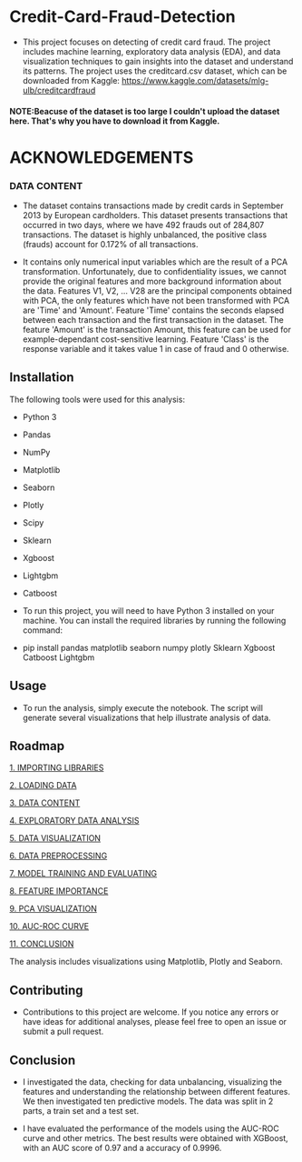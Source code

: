 
# Credit-Card-Fraud-Detection
- This project focuses on detecting of credit card fraud. The project includes machine learning, exploratory data analysis (EDA), and data visualization techniques to gain insights into the dataset and understand its patterns. The project uses the creditcard.csv dataset, which can be downloaded from Kaggle: https://www.kaggle.com/datasets/mlg-ulb/creditcardfraud


#### NOTE:Beacuse of the dataset is too large I couldn't upload the dataset here. That's why you have to download it from Kaggle.
# ACKNOWLEDGEMENTS

### DATA CONTENT
- The dataset contains transactions made by credit cards in September 2013 by European cardholders.
This dataset presents transactions that occurred in two days, where we have 492 frauds out of 284,807 transactions. The dataset is highly unbalanced, the positive class (frauds) account for 0.172% of all transactions.

- It contains only numerical input variables which are the result of a PCA transformation. Unfortunately, due to confidentiality issues, we cannot provide the original features and more background information about the data. Features V1, V2, … V28 are the principal components obtained with PCA, the only features which have not been transformed with PCA are 'Time' and 'Amount'. Feature 'Time' contains the seconds elapsed between each transaction and the first transaction in the dataset. The feature 'Amount' is the transaction Amount, this feature can be used for example-dependant cost-sensitive learning. Feature 'Class' is the response variable and it takes value 1 in case of fraud and 0 otherwise.
 

## Installation
The following tools were used for this analysis:

- Python 3
- Pandas
- NumPy
- Matplotlib
- Seaborn
- Plotly
- Scipy
- Sklearn
- Xgboost
- Lightgbm
- Catboost

- To run this project, you will need to have Python 3 installed on your machine. You can install the required libraries by running the following command:


- pip install pandas matplotlib seaborn numpy plotly Sklearn Xgboost Catboost Lightgbm
## Usage 
- To run the analysis, simply execute the notebook. The script will generate several visualizations that help illustrate analysis of data.
## Roadmap

[1. IMPORTING LIBRARIES](#1)
    
[2. LOADING DATA](#2)  

[3. DATA CONTENT](#3)

[4. EXPLORATORY DATA ANALYSIS](#4)

[5. DATA VISUALIZATION](#5)

[6. DATA PREPROCESSING](#6)     

[7. MODEL TRAINING AND EVALUATING](#7)

[8. FEATURE IMPORTANCE](#8)

[9. PCA VISUALIZATION](#9)

[10. AUC-ROC CURVE](#10)

[11. CONCLUSION](#11)


 The analysis includes visualizations using Matplotlib, Plotly and Seaborn.

## Contributing

- Contributions to this project are welcome. If you notice any errors or have ideas for additional analyses, please feel free to open an issue or submit a pull request.


## Conclusion 

* I investigated the data, checking for data unbalancing, visualizing the features and understanding the relationship between different features. We then investigated ten predictive models. The data was split in 2 parts, a train set and a test set.

* I have evaluated the performance of the models using the AUC-ROC curve and other metrics. The best results were obtained with XGBoost, with an AUC score of 0.97 and a accuracy of 0.9996.


